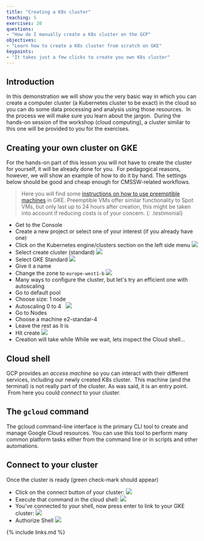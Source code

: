 ```yaml
---
title: "Creating a K8s cluster"
teaching: 5
exercises: 20
questions:
- "How do I manually create a K8s cluster on the GCP"
objectives:
- "Learn how to create a K8s cluster from scratch on GKE"
keypoints:
- "It takes just a few clicks to create you own K8s cluster"
---
```


## Introduction
In this demonstration we will show you the very basic way in which you can create a computer cluster (a Kubernetes cluster to be exact) in the cloud so you can do some data processing and analysis using those resources.  In the process we will make sure you learn about the jargon.  During the hands-on session of the workshop (cloud computing), a cluster similar to this one will be provided to you for the exercises.  


## Creating your own cluster on GKE
For the hands-on part of this lesson you will not have to create the cluster for yourself, it will be already done for you.  For pedagogical reasons, however, we will show an example of how to do it by hand. The settings below should be good and cheap enough for CMSSW-related workflows.

> Here you will find some [instructions on how to use preemptible machines](https://cloud.google.com/kubernetes-engine/docs/how-to/preemptible-vms#create_a_cluster_or_node_pool_with_preemptible_vms) in GKE.  Preemptible VMs offer similar functionality to Spot VMs, but only last up to 24 hours after creation, this might be taken into account if reducing costs is of your concern.
{: .testimonial}

* Get to the Console
* Create a new project or select one of your interest (if you already have one)
* Click on the Kubernetes engine/clusters section on the left side menu
![](../fig/SelectCluster.png)
* Select create cluster (standard)
![](../fig/SelectCreate.png)
* Select GKE Standard
![](../fig/SelectGKE.png)
* Give it a name
* Change the zone to ```europe-west1-b```
![](../fig/BasicClusterName.png)
* Many ways to configure the cluster, but let's try an efficient one with autoscaling
* Go to default pool
* Choose size: 1 node
* Autoscaling 0 to 4
  ![](../fig/ClusterDetails.png)
* Go to Nodes
* Choose a machine e2-standar-4
* Leave the rest as it is
* Hit create
![](../fig/MachineConfig.png)
* Creation will take while
While we wait, lets inspect the Cloud shell...
## Cloud shell
GCP provides an *access machine* so you can interact with their different services, including our newly created K8s cluster.  This machine (and the terminal) is not really part of the cluster. As was said, it is an entry point.  From here you could *connect* to your cluster.
## The `gcloud` command
The gcloud command-line interface is the primary CLI tool to create and manage Google Cloud resources. You can use this tool to perform many common platform tasks either from the command line or in scripts and other automations.
## Connect to your cluster
Once the cluster is ready (green check-mark should appear)
* Click on the connect button of your cluster:
![](../fig/Connection4.png)
* Execute that command in the cloud shell:
![](../fig/Commandline.png)
* You’ve connected to your shell, now press enter to link to your GKE cluster:
![](../fig/Load.png)
* Authorize Shell
![](../fig/SomeCredentials.png)

{% include links.md %}

